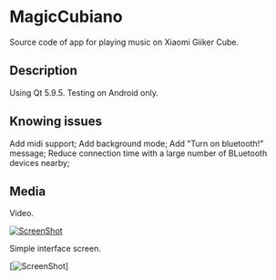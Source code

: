 MagicCubiano
=============
Source code of app for playing music on Xiaomi Giiker Cube.

## Description

Using Qt 5.9.5. Testing on Android only.

## Knowing issues

Add midi support;
Add background mode;
Add "Turn on bluetooth!" message;
Reduce connection time with a large number of BLuetooth devices nearby;

## Media

Video.

[![ScreenShot](http://img.youtube.com/vi/nYMSMsSaowA/0.jpg)](https://youtu.be/nYMSMsSaowA)

Simple interface screen.

[![ScreenShot](https://i.paste.pics/6DYV3.png?trs=2147c44d7b6ade6b3fbc39e2f0ebb3946444ef0c7bd87c2fa72cb04feb996921)]
